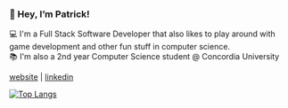 ### 👋 Hey, I’m Patrick! 

💻 I'm a Full Stack Software Developer that also likes to play around with game development and other fun stuff in computer science.
<br/>📚 I'm also a 2nd year Computer Science student @ Concordia University

[website](http://patrickdeniso.me/) | [linkedin](https://www.linkedin.com/in/patrick-deniso/)

[![Top Langs](https://github-readme-stats.vercel.app/api/top-langs/?username=thebigpaff&theme=radical)](https://github.com/anuraghazra/github-readme-stats)
